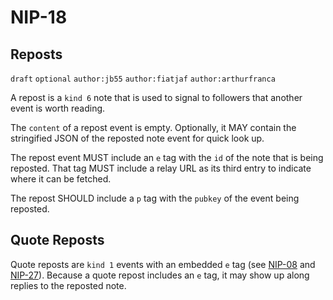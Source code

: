 # NIP-18

## Reposts

`draft` `optional` `author:jb55` `author:fiatjaf` `author:arthurfranca`

A repost is a `kind 6` note that is used to signal to followers
that another event is worth reading.

The `content` of a repost event is empty. Optionally, it MAY contain
the stringified JSON of the reposted note event for quick look up.

The repost event MUST include an `e` tag with the `id` of the note that is
being reposted. That tag MUST include a relay URL as its third entry
to indicate where it can be fetched.

The repost SHOULD include a `p` tag with the `pubkey` of the event being
reposted.

## Quote Reposts

Quote reposts are `kind 1` events with an embedded `e` tag (see [NIP-08](08.md) and [NIP-27](27.md)).
Because a quote repost includes an `e` tag, it may show up along replies to the reposted note.

